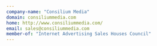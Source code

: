 ```yaml
---
company-name: "Consilium Media"
domain: consiliummedia.com
home: http://www.consiliummedia.com/
email: sales@consiliummedia.com
member-of: "Internet Advertising Sales Houses Council"
---
```





